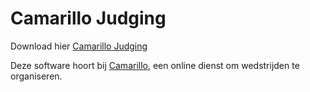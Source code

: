 # Camarillo Judging

Download hier [Camarillo Judging](https://github.com/rikkertkoppes/CamarilloJudging/releases/latest)

Deze software hoort bij [Camarillo](https://www.camarillo.nl), een online dienst om wedstrijden te organiseren.
